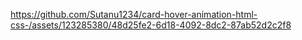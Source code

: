 https://github.com/Sutanu1234/card-hover-animation-html-css-/assets/123285380/48d25fe2-6d18-4092-8dc2-87ab52d2c2f8
